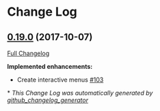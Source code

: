 # Change Log

## [0.19.0](https://github.com/devopsdays/devopsdays-cli/tree/0.19.0) (2017-10-07)
[Full Changelog](https://github.com/devopsdays/devopsdays-cli/compare/0.18.3...0.19.0)

**Implemented enhancements:**

- Create interactive menus [\#103](https://github.com/devopsdays/devopsdays-cli/issues/103)



\* *This Change Log was automatically generated by [github_changelog_generator](https://github.com/skywinder/Github-Changelog-Generator)*
